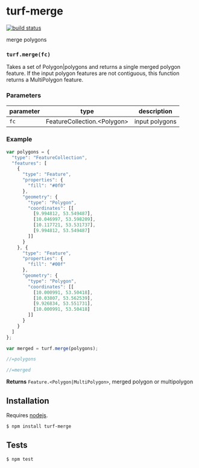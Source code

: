# turf-merge

[![build status](https://secure.travis-ci.org/Turfjs/turf-merge.png)](http://travis-ci.org/Turfjs/turf-merge)

merge polygons


### `turf.merge(fc)`

Takes a set of Polygon|polygons and returns a single merged
polygon feature. If the input polygon features are not contiguous, this function returns a MultiPolygon feature.

### Parameters

| parameter | type                           | description    |
| --------- | ------------------------------ | -------------- |
| `fc`      | FeatureCollection\.\<Polygon\> | input polygons |


### Example

```js
var polygons = {
  "type": "FeatureCollection",
  "features": [
    {
      "type": "Feature",
      "properties": {
        "fill": "#0f0"
      },
      "geometry": {
        "type": "Polygon",
        "coordinates": [[
          [9.994812, 53.549487],
          [10.046997, 53.598209],
          [10.117721, 53.531737],
          [9.994812, 53.549487]
        ]]
      }
    }, {
      "type": "Feature",
      "properties": {
        "fill": "#00f"
      },
      "geometry": {
        "type": "Polygon",
        "coordinates": [[
          [10.000991, 53.50418],
          [10.03807, 53.562539],
          [9.926834, 53.551731],
          [10.000991, 53.50418]
        ]]
      }
    }
  ]
};

var merged = turf.merge(polygons);

//=polygons

//=merged
```


**Returns** `Feature.<Polygon|MultiPolygon>`, merged polygon or multipolygon

## Installation

Requires [nodejs](http://nodejs.org/).

```sh
$ npm install turf-merge
```

## Tests

```sh
$ npm test
```


